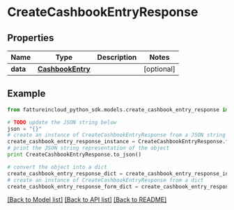 # CreateCashbookEntryResponse



## Properties
Name | Type | Description | Notes
------------ | ------------- | ------------- | -------------
**data** | [**CashbookEntry**](CashbookEntry.md) |  | [optional] 

## Example

```python
from fattureincloud_python_sdk.models.create_cashbook_entry_response import CreateCashbookEntryResponse

# TODO update the JSON string below
json = "{}"
# create an instance of CreateCashbookEntryResponse from a JSON string
create_cashbook_entry_response_instance = CreateCashbookEntryResponse.from_json(json)
# print the JSON string representation of the object
print CreateCashbookEntryResponse.to_json()

# convert the object into a dict
create_cashbook_entry_response_dict = create_cashbook_entry_response_instance.to_dict()
# create an instance of CreateCashbookEntryResponse from a dict
create_cashbook_entry_response_form_dict = create_cashbook_entry_response.from_dict(create_cashbook_entry_response_dict)
```
[[Back to Model list]](../README.md#documentation-for-models) [[Back to API list]](../README.md#documentation-for-api-endpoints) [[Back to README]](../README.md)


